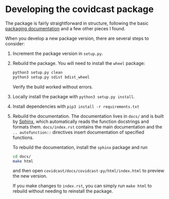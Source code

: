 # Developing the covidcast package

The package is fairly straightforward in structure, following the basic
[packaging
documentation](https://packaging.python.org/tutorials/packaging-projects/) and a
few other pieces I found.

When you develop a new package version, there are several steps to consider:

1. Increment the package version in `setup.py`.
2. Rebuild the package. You will need to install the `wheel` package:

    ```sh
    python3 setup.py clean
    python3 setup.py sdist bdist_wheel
    ```

    Verify the build worked without errors.
3. Locally install the package with `python3 setup.py install`.
4. Install dependencies  with `pip3 install -r requirements.txt`
5. Rebuild the documentation. The documentation lives in `docs/` and is built by
   [Sphinx](https://www.sphinx-doc.org/en/master/), which automatically reads
   the function docstrings and formats them. `docs/index.rst` contains the main
   documentation and the `.. autofunction::` directives insert documentation of
   specified functions.

   To rebuild the documentation, install the `sphinx` package and run

    ```sh
    cd docs/
    make html
    ```

    and then open `covidcast/docs/covidcast-py/html/index.html` to preview the
    new version.

    If you make changes to `index.rst`, you can simply run `make html` to
    rebuild without needing to reinstall the package.
